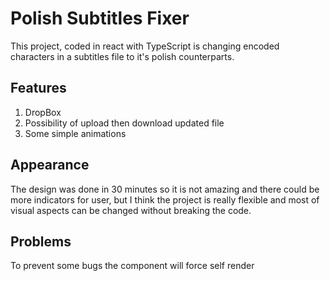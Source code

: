 # Polish Subtitles Fixer

This project, coded in react with TypeScript is changing encoded characters in a subtitles file to it's polish counterparts.

## Features
1. DropBox
2. Possibility of upload then download updated file
3. Some simple animations

## Appearance
The design was done in 30 minutes so it is not amazing and there could be more indicators for user, but I think the project is really flexible and most of visual aspects can be changed without breaking the code.

## Problems
To prevent some bugs the component will force self render
